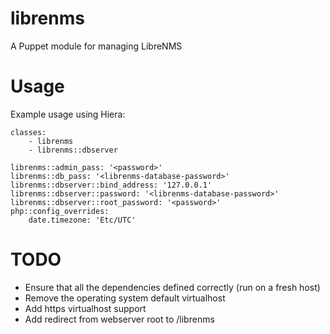 # librenms

A Puppet module for managing LibreNMS

# Usage

Example usage using Hiera:

    classes:
        - librenms
        - librenms::dbserver
    
    librenms::admin_pass: '<password>'
    librenms::db_pass: '<librenms-database-password>'
    librenms::dbserver::bind_address: '127.0.0.1'
    librenms::dbserver::password: '<librenms-database-password>'
    librenms::dbserver::root_password: '<password>'
    php::config_overrides:
        date.timezone: 'Etc/UTC'


# TODO

- Ensure that all the dependencies defined correctly (run on a fresh host)
- Remove the operating system default virtualhost
- Add https virtualhost support
- Add redirect from webserver root to /librenms
